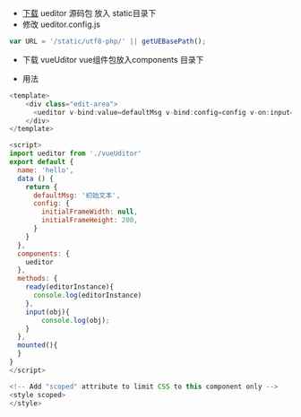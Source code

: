 + [下载](http://ueditor.baidu.com/build/build_down.php?n=ueditor&v=1_4_3_3-utf8-php)
ueditor 源码包 放入 static目录下
+ 修改 ueditor.config.js 

```js
var URL = '/static/utf8-php/' || getUEBasePath();
```
+ 下载 vueUditor vue组件包放入components 目录下

+ 用法

```vue.js
<template>
    <div class="edit-area">
      <ueditor v-bind:value=defaultMsg v-bind:config=config v-on:input="input" v-on:ready="ready"></ueditor>
    </div>
</template>

<script>
import ueditor from './vueUditor'
export default {
  name: 'hello',
  data () {
    return {
      defaultMsg: '初始文本',
      config: {
        initialFrameWidth: null,
        initialFrameHeight: 200,
      }
    }
  },
  components: {
    ueditor
  },
  methods: {
    ready(editorInstance){
      console.log(editorInstance)
    },
    input(obj){
        console.log(obj);
    }
  },
  mounted(){
  }
}
</script>

<!-- Add "scoped" attribute to limit CSS to this component only -->
<style scoped>
</style>
```
